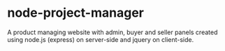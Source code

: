 # node-project-manager
 A product managing website with admin, buyer and seller panels created using node.js (express) on server-side and jquery on client-side.
